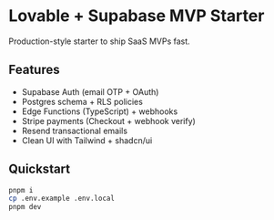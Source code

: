 # Lovable + Supabase MVP Starter

Production-style starter to ship SaaS MVPs fast.

## Features
- Supabase Auth (email OTP + OAuth)
- Postgres schema + RLS policies
- Edge Functions (TypeScript) + webhooks
- Stripe payments (Checkout + webhook verify)
- Resend transactional emails
- Clean UI with Tailwind + shadcn/ui

## Quickstart
```bash
pnpm i
cp .env.example .env.local
pnpm dev

